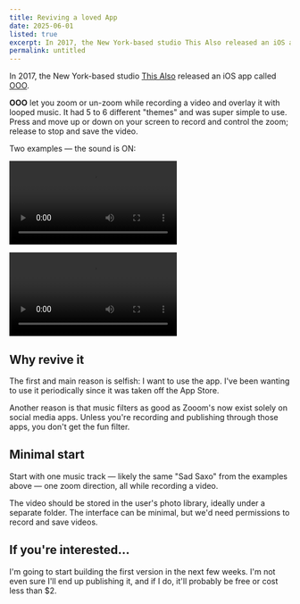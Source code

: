 ```yaml
---
title: Reviving a loved App 
date: 2025-06-01  
listed: true
excerpt: In 2017, the New York-based studio This Also released an iOS app called OOO.
permalink: untitled
---
```


In 2017, the New York-based studio [This Also](http://thisalso.com) released an iOS app called [OOO](https://www.producthunt.com/products/ooo).

**OOO** let you zoom or un-zoom while recording a video and overlay it with looped music. It had 5 to 6 different "themes" and was super simple to use. Press and move up or down on your screen to record and control the zoom; release to stop and save the video.

Two examples — the sound is ON:

<video src="/images/journal/ooo-1781406D-7ACA-4669-8453-D325789975B0.mov" controls playsinline style="border-radius: var(--radius);"></video>

<video src="/images/journal/ooo-BC2D38AC-7508-414E-BF74-215DE8E53662.mov" controls playsinline style="border-radius: var(--radius);"></video>

## Why revive it

The first and main reason is selfish: I want to use the app. I've been wanting to use it periodically since it was taken off the App Store.

Another reason is that music filters as good as Zooom's now exist solely on social media apps. Unless you're recording and publishing through those apps, you don't get the fun filter.

## Minimal start

Start with one music track — likely the same "Sad Saxo" from the examples above — one zoom direction, all while recording a video.

The video should be stored in the user's photo library, ideally under a separate folder. The interface can be minimal, but we'd need permissions to record and save videos.

## If you're interested...

I'm going to start building the first version in the next few weeks. I'm not even sure I'll end up publishing it, and if I do, it'll probably be free or cost less than $2.
